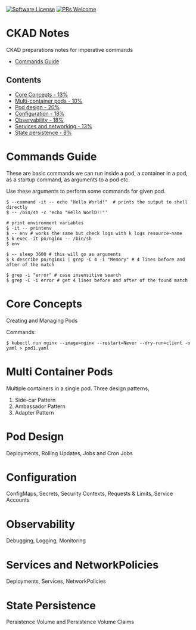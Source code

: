 [![Software License](https://img.shields.io/badge/license-MIT-brightgreen.svg?style=flat-square)](LICENSE)
[![PRs Welcome](https://img.shields.io/badge/PRs-welcome-brightgreen.svg?style=flat-square)](http://makeapullrequest.com)


# CKAD Notes

CKAD preparations notes for imperative commands

- [Commands Guide](#commands-guide)

## Contents

- [Core Concepts - 13%](#core-concepts)
- [Multi-container pods - 10%](#multi-container-pods)
- [Pod design - 20%](#pod-design)
- [Configuration - 18%](#configuration)
- [Observability - 18%](#observability)
- [Services and networking - 13%](#services-and-networking)
- [State persistence - 8%](#state-persistence)

# Commands Guide

These are basic commands we can run inside a pod, a container in a pod, as a startup command, as arguments to a pod etc.

Use these arguments to perform some commands for given pod.

```
$ --command -it -- echo "Hello World!"  # prints the output to shell directly
$ -- /bin/sh -c 'echo "Hello WorlD!!"'

# print environment variables
$ -it -- printenv
$ -- env # works the same but check logs with k logs resource-name
$ k exec -it po/nginx -- /bin/sh
$ env

$ -- sleep 3600 # this will go as arguments
$ k describe po/nginx1 | grep -C 4 -i "Memory" # 4 lines before and after of the match

$ grep -i "error" # case insensitive search
$ grep -C -i error # get 4 lines before and after of the found match
```

# Core Concepts

Creating and Managing Pods

Commands:

```
$ kubectl run nginx --image=nginx --restart=Never --dry-run=client -o yaml > pod1.yaml

```

# Multi Container Pods

Multiple containers in a single pod. Three design patterns,

  1. Side-car Pattern
  2. Ambassador Pattern
  3. Adapter Pattern

# Pod Design

Deployments, Rolling Updates, Jobs and Cron Jobs

# Configuration

ConfigMaps, Secrets, Security Contexts, Requests & Limits, Service Accounts

# Observability

Debugging, Logging, Monitoring
# Services and NetworkPolicies

Deployments, Services, NetworkPolicies

# State Persistence

Persistence Volume and Persistence Volume Claims
